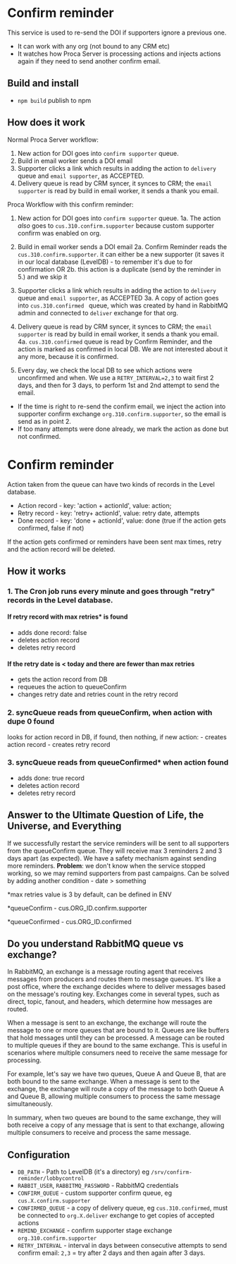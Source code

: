 # Confirm reminder

This service is used to re-send the DOI if supporters ignore a previous one.

- It can work with any org (not bound to any CRM etc)
- It watches how Proca Server is processing actions and injects actions again if they need to send another confirm email.

## Build and install

- `npm build` publish to npm



## How does it work

Normal Proca Server workflow:

1. New action for DOI goes into `confirm supporter` queue.
2. Build in email worker sends a DOI email
3. Supporter clicks a link which results in adding the action to `delivery` queue and `email supporter`, as ACCEPTED.
4. Delivery queue is read by CRM syncer, it synces to CRM; the `email supporter` is read by build in email worker, it sends a thank you email.


Proca Workflow with this confirm reminder:


1. New action for DOI goes into `confirm supporter` queue.
1a. The action *also* goes to `cus.310.confirm.supporter` because custom supporter confirm was enabled on org.
2. Build in email worker sends a DOI email
2a. Confirm Reminder reads the `cus.310.confirm.supporter`. it can either be a new supporter (it saves it in our local database (LevelDB) - to remember it's due to for confirmation OR
2b. this action is a duplicate (send by the reminder in 5.) and we skip it
3. Supporter clicks a link which results in adding the action to `delivery` queue and `email supporter`, as ACCEPTED
3a. A copy of action goes into `cus.310.confirmed ` queue, which was created by hand in RabbitMQ admin and connected to `deliver` exchange for that org.
4. Delivery queue is read by CRM syncer, it synces to CRM; the `email supporter` is read by build in email worker, it sends a thank you email.
4a. `cus.310.confirmed` queue is read by Confirm Reminder, and the action is marked as confirmed in local DB. We are not interested about it any more, because it is confirmed.

5. Every day, we check the local DB to see which actions were unconfirmed and when. We use a `RETRY_INTERVAL=2,3` to wait first 2 days, and then for 3 days, to perform 1st and 2nd attempt to send the email. 
  - If the time is right to re-send the confirm email, we inject the action into supporter confirm exchange `org.310.confirm.supporter`, so the email is send as in point 2.
  - If too many attempts were done already, we mark the action as done but not confirmed.
  
  

# Confirm reminder

Action taken from the queue can have two kinds of records in the Level database.

- Action record - key: 'action + actionId', value: action;
- Retry record - key: 'retry+ actionId', value: retry date, attempts
- Done record - key: 'done + actionId', value: done (true if the action gets confirmed, false if not)

If the action gets confirmed or reminders have been sent max times, retry and the action record will be deleted.

## How it works

### 1. The Cron job runs every minute and goes through "retry" records in the Level database.

#### If retry record with max retries\* is found

- adds done record: false
- deletes action record
- deletes retry record

#### If the retry date is < today and there are fewer than max retries

- gets the action record from DB
- requeues the action to queueConfirm
- changes retry date and retries count in the retry record

### 2. syncQueue reads from queueConfirm, when action with dupe 0 found

looks for action record in DB, if found, then nothing, if new action: - creates action record - creates retry record

### 3. syncQueue reads from queueConfirmed\* when action found

- adds done: true record
- deletes action record
- deletes retry record

## Answer to the Ultimate Question of Life, the Universe, and Everything

If we successfully restart the service reminders will be sent to all supporters from the queueConfirm queue. They will receive max 3 reminders 2 and 3 days apart (as expected). We have a safety mechanism against sending more reminders.
**Problem**: we don't know when the service stopped working, so we may remind supporters from past campaigns. Can be solved by adding another condition - date > something

\*max retries value is 3 by default, can be defined in ENV

\*queueConfirm - cus.ORG_ID.confirm.supporter

\*queueConfirmed - cus.ORG_ID.confirmed

## Do you understand RabbitMQ queue vs exchange?

In RabbitMQ, an exchange is a message routing agent that receives messages from producers and routes them to message queues. It's like a post office, where the exchange decides where to deliver messages based on the message's routing key. Exchanges come in several types, such as direct, topic, fanout, and headers, which determine how messages are routed.

When a message is sent to an exchange, the exchange will route the message to one or more queues that are bound to it. Queues are like buffers that hold messages until they can be processed. A message can be routed to multiple queues if they are bound to the same exchange. This is useful in scenarios where multiple consumers need to receive the same message for processing.

For example, let's say we have two queues, Queue A and Queue B, that are both bound to the same exchange. When a message is sent to the exchange, the exchange will route a copy of the message to both Queue A and Queue B, allowing multiple consumers to process the same message simultaneously.

In summary, when two queues are bound to the same exchange, they will both receive a copy of any message that is sent to that exchange, allowing multiple consumers to receive and process the same message.
## Configuration

- `DB_PATH` - Path to LevelDB (it's a directory) eg `/srv/confirm-reminder/lobbycontrol`
- `RABBIT_USER`, `RABBITMQ_PASSWORD` - RabbitMQ credentials
- `CONFIRM_QUEUE` - custom supporter confirm queue, eg `cus.X.confirm.supporter`
- `CONFIRMED_QUEUE` - a copy of delivery queue, eg `cus.310.confirmed`, must be connected to `org.X.deliver` exchange to get copies of accepted actions
- `REMIND_EXCHANGE` - confirm supporter stage exchange `org.310.confirm.supporter`
- `RETRY_INTERVAL` - interval in days between consecutive attempts to send confirm email: `2,3` = try after 2 days and then again after 3 days.




